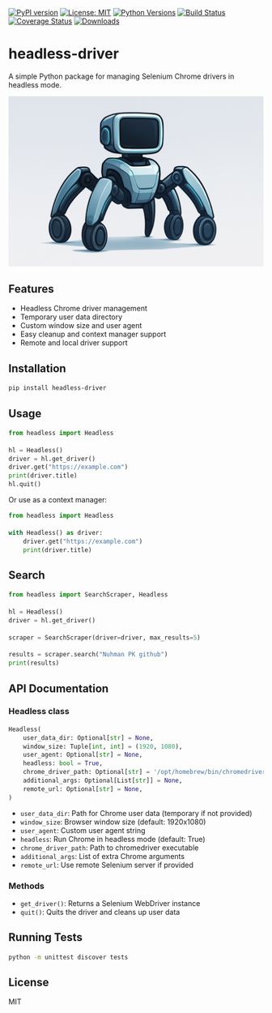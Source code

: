 [![PyPI version](https://badge.fury.io/py/headless-driver.svg)](https://badge.fury.io/py/headless-driver)
[![License: MIT](https://img.shields.io/badge/License-MIT-yellow.svg)](LICENSE)
[![Python Versions](https://img.shields.io/pypi/pyversions/headless-driver.svg)](https://pypi.org/project/headless-driver/)
[![Build Status](https://github.com/nuhmanpk/headless-driver/workflows/CI/badge.svg)](https://github.com/nuhmanpk/headless-driver/actions)
[![Coverage Status](https://coveralls.io/repos/github/nuhmanpk/headless-driver/badge.svg?branch=main)](https://coveralls.io/github/nuhmanpk/headless-driver?branch=main)
[![Downloads](https://pepy.tech/badge/headless-driver)](https://pepy.tech/project/headless-driver)


# headless-driver

A simple Python package for managing Selenium Chrome drivers in headless mode.

<center>
<img src="./images/logo.png">
</center>


## Features
- Headless Chrome driver management
- Temporary user data directory
- Custom window size and user agent
- Easy cleanup and context manager support
- Remote and local driver support

## Installation

```bash
pip install headless-driver
```

## Usage

```python
from headless import Headless

hl = Headless()
driver = hl.get_driver()
driver.get("https://example.com")
print(driver.title)
hl.quit()
```

Or use as a context manager:

```python
from headless import Headless

with Headless() as driver:
    driver.get("https://example.com")
    print(driver.title)
```

## Search

```python
from headless import SearchScraper, Headless

hl = Headless()
driver = hl.get_driver()

scraper = SearchScraper(driver=driver, max_results=5)

results = scraper.search("Nuhman PK github")
print(results)
```

## API Documentation

### Headless class

```python
Headless(
    user_data_dir: Optional[str] = None,
    window_size: Tuple[int, int] = (1920, 1080),
    user_agent: Optional[str] = None,
    headless: bool = True,
    chrome_driver_path: Optional[str] = '/opt/homebrew/bin/chromedriver',
    additional_args: Optional[List[str]] = None,
    remote_url: Optional[str] = None,
)
```

- `user_data_dir`: Path for Chrome user data (temporary if not provided)
- `window_size`: Browser window size (default: 1920x1080)
- `user_agent`: Custom user agent string
- `headless`: Run Chrome in headless mode (default: True)
- `chrome_driver_path`: Path to chromedriver executable
- `additional_args`: List of extra Chrome arguments
- `remote_url`: Use remote Selenium server if provided

### Methods
- `get_driver()`: Returns a Selenium WebDriver instance
- `quit()`: Quits the driver and cleans up user data

## Running Tests

```bash
python -m unittest discover tests
```

## License
MIT
